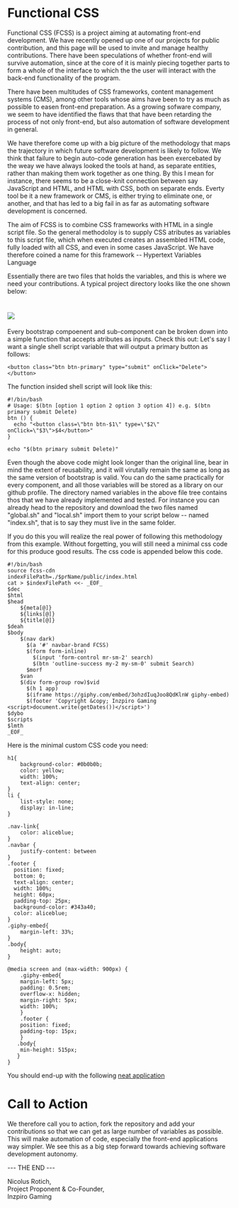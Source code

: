 # Functional CSS 
Functional CSS (FCSS) is a project aiming at automating front-end development. We have recently opened up one of our projects for public  contribution, and this page will be used to invite and manage healthy contributions. There have been speculations of whether  front-end will survive automation, since at the core of it is mainly piecing together parts to form a whole of the interface  to which the the user will interact with the back-end functionality of the program.

There have been multitudes of CSS frameworks, content management systems (CMS), among other tools whose aims have been to try  as much as possible to easen front-end preparation. As a growing sofware company, we seem to have identified the flaws that  that have been retarding the process of not only front-end, but also automation of software development in general. 

We have therefore come up with a big picture of the methodology that maps the trajectory in which future software development is likely to follow. We think that failure to begin auto-code generation has been exercebated by the weay we have always looked the tools at hand, as separate entities, rather than making them work together as one thing. By this I mean for instance, there seems to be a close-knit connection between say JavaScript and HTML, and HTML with CSS, both on separate ends. Everty tool be it a new framework or CMS, is either trying to eliminate one, or another, and that has led to a big fail in as far as automating software development is concerned.

The aim of FCSS is to combine CSS frameworks with HTML in a single script file. So the general methodoloy is to supply CSS atributes as variables to this script file, which when executed creates an assembled HTML code, fully loaded with all CSS, and even in some cases JavaScript. We have therefore coined a name for this framework -- Hypertext Variables Language

Essentially there are two files that holds the variables, and this is where we need your contributions. A typical project directory looks like the one shown below:
# ![](https://i.imgur.com/EjHj9t3.png)

Every bootstrap compoenent and sub-component can be broken down into a simple function that accepts atributes as inputs. 
Check this out: Let's say I want a single shell script variable that will output a primary button as follows:

```
<button class="btn btn-primary" type="submit" onClick="Delete"></button>
```

The function insided shell script will look like this:

```
#!/bin/bash
# Usage: $(btn [option 1 option 2 option 3 option 4]) e.g. $(btn primary submit Delete)
btn () {
  echo "<button class=\"btn btn-$1\" type=\"$2\" onClick=\"$3\">$4</button>"
}

echo "$(btn primary submit Delete)"
```
Even though the above code might look longer than the original line, bear in mind the extent of reusability, and it will virutally remain the same as long as the same version of bootstrap is valid. You can do the same practically for every component, and all those variables will be stored as a library on our github profile. The directory named variables in the above file tree contains thos that we have already implemented and tested. For instance you can already head to the repository and download the two files named "global.sh" and "local.sh" import them to your script below -- named "index.sh", that is to say they must live in the same folder. 

If you do this you will realize the real power of following this methodology from this example. Without forgetting, you will still need a minimal css code for this produce good results. The css code is appended below this code.

```
#!/bin/bash
source fcss-cdn
indexFilePath=./$prName/public/index.html
cat > $indexFilePath <<- _EOF_
$dec
$html
$head
    ${meta[@]}
    ${links[@]}
    ${title[@]}
$deah
$body
    $(nav dark)
      $(a '#' navbar-brand FCSS)
      $(form form-inline)
        $(input 'form-control mr-sm-2' search)
        $(btn 'outline-success my-2 my-sm-0' submit Search)
      $morf
    $van
    $(div form-group row)$vid
      $(h 1 app)
      $(iframe https://giphy.com/embed/3ohzdIuqJoo8QdKlnW giphy-embed)
      $(footer 'Copyright &copy; Inzpiro Gaming <script>document.write(getDates())</script>')
$dybo
$scripts
$lmth
_EOF_

```
Here is the minimal custom CSS code you need:

```
h1{
    background-color: #0b0b0b;
    color: yellow;
    width: 100%;
    text-align: center;
}
li {
    list-style: none;
    display: in-line;
}

.nav-link{
    color: aliceblue;
}
.navbar {
    justify-content: between
}
.footer {
  position: fixed;
  bottom: 0;
  text-align: center;
  width: 100%;
  height: 60px;
  padding-top: 25px;
  background-color: #343a40;
  color: aliceblue;
}
.giphy-embed{
    margin-left: 33%;
}
.body{
    height: auto;
}

@media screen and (max-width: 900px) {
    .giphy-embed{
    margin-left: 5px;
    padding: 0.5rem;
    overflow-x: hidden;
    margin-right: 5px;
    width: 100%;
    }
    .footer {
    position: fixed;
    padding-top: 15px;
    }
   .body{
    min-height: 515px;
   }
}
```

You should end-up with the following [neat application](http://autocode.surge.sh/) 

# Call to Action  
We therefore call you to action, fork the repository and add your contributions so that we can get as large number of variables as possible. This will make automation of code, especially the front-end applications way simpler. We see this as a big step forward towards achieving software development autonomy.  

--- THE END ---


Nicolus Rotich,  
Project Proponent & Co-Founder,  
Inzpiro Gaming  


